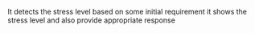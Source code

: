 It detects the stress level based on some initial requirement it shows the stress level and also provide appropriate response

